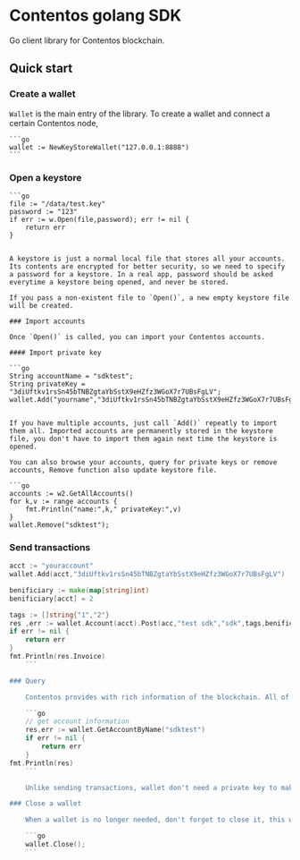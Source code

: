# Contentos golang SDK

Go client library for Contentos blockchain.

## Quick start

### Create a wallet

`Wallet` is the main entry of the library. To create a wallet and connect a certain Contentos node,

    ```go
    wallet := NewKeyStoreWallet("127.0.0.1:8888")
    ```

### Open a keystore

    ```go
    file := "/data/test.key"
    password := "123"
    if err := w.Open(file,password); err != nil {
        return err
    }
```

A keystore is just a normal local file that stores all your accounts. Its contents are encrypted for better security, so we need to specify a password for a keystore. In a real app, password should be asked everytime a keystore being opened, and never be stored.

If you pass a non-existent file to `Open()`, a new empty keystore file will be created.

### Import accounts

Once `Open()` is called, you can import your Contentos accounts.

#### Import private key

```go
String accountName = "sdktest";
String privateKey = "3diUftkv1rsSn45bTNBZgtaYbSstX9eHZfz3WGoX7r7UBsFgLV";
wallet.Add("yourname","3diUftkv1rsSn45bTNBZgtaYbSstX9eHZfz3WGoX7r7UBsFgLV")
```

```

If you have multiple accounts, just call `Add()` repeatly to import them all. Imported accounts are permanently stored in the keystore file, you don't have to import them again next time the keystore is opened. 

You can also browse your accounts, query for private keys or remove accounts, Remove function also update keystore file.

```go
accounts := w2.GetAllAccounts()
for k,v := range accounts {
    fmt.Println("name:",k," privateKey:",v)
}
wallet.Remove("sdktest");
```

### Send transactions

```go
acct := "youraccount"
wallet.Add(acct,"3diUftkv1rsSn45bTNBZgtaYbSstX9eHZfz3WGoX7r7UBsFgLV")

benificiary := make(map[string]int)
benificiary[acct] = 2

tags := []string{"1","2"}
res ,err := wallet.Account(acct).Post(acc,"test sdk","sdk",tags,benificiary)
if err != nil {
    return err
}
fmt.Println(res.Invoice)
    ```

### Query

    Contentos provides with rich information of the blockchain. All of these can be retrieved by `Wallet`'s query methods.

    ```go
    // get account information
    res,err := wallet.GetAccountByName("sdktest")
    if err != nil {
        return err
    }
fmt.Println(res)
    ```

    Unlike sending transactions, wallet don't need a private key to make queries.

### Close a wallet

    When a wallet is no longer needed, don't forget to close it, this will release underlying memory. 

    ```go
    wallet.Close();
    ```


